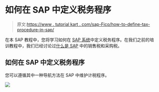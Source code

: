 # 如何在 SAP 中定义税务程序

> 原文:[https://www . tutorial kart . com/sap-Fico/how-to-define-tax-procedure-in-sap/](https://www.tutorialkart.com/sap-fico/how-to-define-tax-procedure-in-sap/)

在本 SAP 教程中，您将学习如何在 [SAP 系统](https://www.tutorialkart.com/sap/what-is-sap-definition-of-erp-sap-systems/)中定义税务程序。在我们之前的培训教程中，我们已经讨论过[什么是 SAP](https://www.tutorialkart.com/sap-fico/what-is-sales-tax-output-tax-purchase-tax-input-tax-in-sap/) 中的销售税和采购税。

## 如何在 SAP 中定义税务程序

您可以遵循其中一种导航方法在 SAP 中维护计税程序。

[![](../Images/925da31b32d6bc3827932f6c8afb11bb.png)](https://www.tutorialkart.com/)